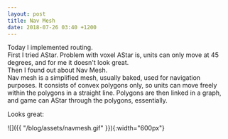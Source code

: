 ```yaml
---
layout: post
title: Nav Mesh
date: 2018-07-26 03:40 +1200
---
```


Today I implemented routing.  
First I tried AStar. Problem with voxel AStar is, units can only move at 45 degrees, and for me it doesn't look great.  
Then I found out about Nav Mesh.  
Nav mesh is a simplified mesh, usually baked, used for navigation purposes. It consists of convex polygons only, so units can move freely within the polygons in a straight line. Polygons are then linked in a graph, and game can AStar through the polygons, essentially.

Looks great:  

![]({{ "/blog/assets/navmesh.gif" }}){:width="600px"}